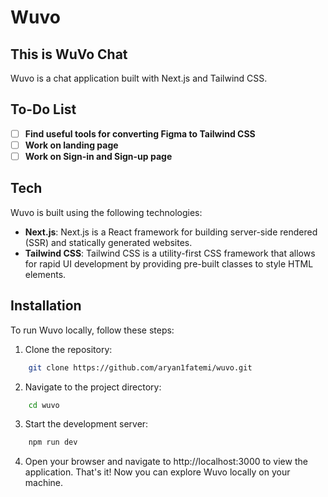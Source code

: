 # Wuvo

## This is WuVo Chat
Wuvo is a chat application built with Next.js and Tailwind CSS.

## To-Do List

- [ ] **Find useful tools for converting Figma to Tailwind CSS**
- [ ] **Work on landing page**
- [ ] **Work on Sign-in and Sign-up page**

## Tech
Wuvo is built using the following technologies:

- **Next.js**: Next.js is a React framework for building server-side rendered (SSR) and statically generated websites.
- **Tailwind CSS**: Tailwind CSS is a utility-first CSS framework that allows for rapid UI development by providing pre-built classes to style HTML elements.

## Installation
To run Wuvo locally, follow these steps:

1. Clone the repository:
```sh
    git clone https://github.com/aryan1fatemi/wuvo.git
```
2. Navigate to the project directory:
```sh
    cd wuvo
```
3. Start the development server:
```sh
    npm run dev
```
4. Open your browser and navigate to http://localhost:3000 to view the application.
That's it! Now you can explore Wuvo locally on your machine.